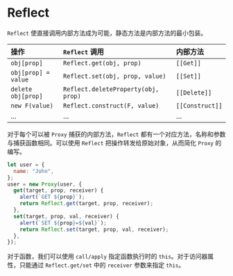 # Reflect

`Reflect` 使直接调用内部方法成为可能，静态方法是内部方法的最小包装。

| 操作                | `Reflect` 调用                      | 内部方法        |
| :------------------ | :---------------------------------- | :-------------- |
| `obj[prop]`         | `Reflect.get(obj, prop)`            | `[[Get]]`       |
| `obj[prop] = value` | `Reflect.set(obj, prop, value)`     | `[[Set]]`       |
| `delete obj[prop]`  | `Reflect.deleteProperty(obj, prop)` | `[[Delete]]`    |
| `new F(value)`      | `Reflect.construct(F, value)`       | `[[Construct]]` |
| ...                 | ...                                 | ...             |

对于每个可以被 `Proxy` 捕获的内部方法，`Reflect` 都有一个对应方法，名称和参数与捕获函数相同。可以使用 `Reflect` 把操作转发给原始对象，从而简化 `Proxy` 的编写。

```js
let user = {
  name: "John",
};
user = new Proxy(user, {
  get(target, prop, receiver) {
    alert(`GET ${prop}`);
    return Reflect.get(target, prop, receiver);
  },
  set(target, prop, val, receiver) {
    alert(`SET ${prop}=${val}`);
    return Reflect.set(target, prop, val, receiver);
  },
});
```

对于函数，我们可以使用 `call/apply` 指定函数执行时的 `this`。对于访问器属性，只能通过 `Reflect.get/set` 中的 `receiver` 参数来指定 `this`。
